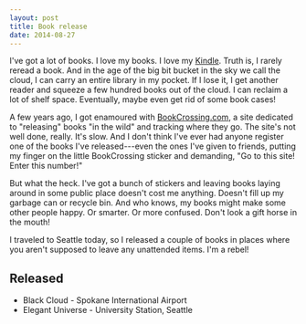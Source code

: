 ```yaml
---
layout: post
title: Book release
date: 2014-08-27
---
```


I've got a lot of books. I love my books. I love my [Kindle][kindle].
Truth is, I rarely reread a book. And in the age of the big bit bucket
in the sky we call the cloud, I can carry an entire library in my
pocket. If I lose it, I get another reader and squeeze a few hundred
books out of the cloud. I can reclaim a lot of shelf space. Eventually,
maybe even get rid of some book cases!

A few years ago, I got enamoured with [BookCrossing.com][bk], a site
dedicated to "releasing" books "in the wild" and tracking where they go.
The site's not well done, really. It's slow. And I don't think I've ever
had anyone register one of the books I've released---even the ones I've
given to friends, putting my finger on the little BookCrossing sticker
and demanding, "Go to this site! Enter this number!"

But what the heck. I've got a bunch of stickers and leaving books laying
around in some public place doesn't cost me anything. Doesn't fill up my
garbage can or recycle bin. And who knows, my books might make some
other people happy. Or smarter. Or more confused. Don't look a gift
horse in the mouth!

I traveled to Seattle today, so I released a couple of books in places
where you aren't supposed to leave any unattended items. I'm a rebel!

## Released
- Black Cloud - Spokane International Airport
- Elegant Universe - University Station, Seattle

[kindle]: http://en.wikipedia.org/wiki/Amazon_Kindle
[bk]: http://www.bookcrossing.com

